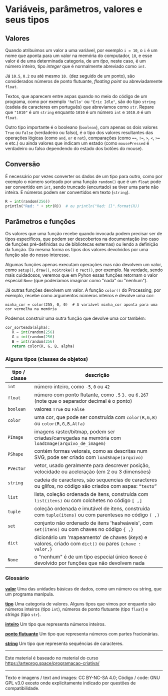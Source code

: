 
# Variáveis, parâmetros, valores e seus tipos

## Valores

Quando atribuimos um valor a uma variável, por exemplo `i = 10`, o `i` é um nome que aponta para um valor na memória do computador, `10`, e esse valor é de uma determinada categoria, de um *tipo*, neste caso, é um número inteiro, tipo *integer* que é normalmente abreviado como `int`.

Já `10.5`, `0.2` ou até mesmo `10.` (dez seguido de um ponto), são considerados números de ponto flutuante, *floating point* ou abreviadamente `float`.

Textos, que aparecem entre aspas quando no meio do código de um programa, como por exemplo `'hello'` ou `"Eric Idle"`, são do tipo `string` (cadeia de caracteres em português) que abreviamos como `str`. Repare que `"1010"` é um `string` enquanto `1010` é um número `int` e `1010.0` é um `float`. 

Outro tipo importante é o booleano (`boolean`), com apenas os dois valores `True` ou `False` (verdadeiro ou falso), é o tipo dos valores resultantes das operações lógicas (como `and`,  `or` e `not`), comparações (como `==`, `!=`,  `>`, `<`, `>=` e etc.) ou ainda valores que indicam um estado (como `mousePressed` é verdadeiro ou falso dependendo do estado dos botões do mouse).

## Conversão

É necessário por vezes converter os dados de um tipo para outro, como por exemplo o número sorteado por uma função `random()` que é um `float` pode ser convertido em `int`, sendo truncado (encurtado) se tiver uma parte não inteira. E números podem ser convertidos em texto (`string`).

```python
R = int(random(256))
println("Red: " + str(R))  # ou println("Red: {}".format(R))
```

## Parâmetros e funções

Os valores que uma função recebe quando invocada podem precisar ser de tipos específicos, que podem ser descobertos na documentação (no caso de funções pré-definidas ou de bibliotecas externas) ou lendo a definição da função.
Da mesma forma os tipos dos valores devolvidos por uma função são do nosso interesse.

Algumas funções apenas executam operações mas não devolvem um valor, como `setup()`, `draw()`, `noStroke()` e `rect()`, por exemplo. Na verdade, sendo mais cuidadosos, veremos que em Pyhon essas funções retornam o valor especial `None` (que poderíamos imaginar como "nada" ou "nenhum").

Já outras funções devolvem um valor. A função `color()` do Processing, por exemplo, recebe como argumentos números inteiros e devolve uma cor:

`minha_cor = color(255, 0, 0)  # A variável minha_cor aponta para uma cor vermelha na memória`

Podemos construir uma outra função que devolve uma cor também:

```python
cor_sorteada(alpha):
   R = int(random(256)
   G = int(random(256)
   B = int(random(256)
   return color(R, G, B, alpha)
```
### Alguns tipos (classes de objetos)

| tipo / classe | descrição |
| ---      | --- |
|`int`     | número inteiro, como `-5`, `0` ou `42`|
| `float`  | número com ponto flutante, como `.5` `3.` ou `6.267` (note que o separador decimal é o ponto)|
| `boolean`| valores `True` ou `False`|
| `color`  | uma cor, que pode ser construída com `color(R,G,B)` ou `color(R,G,B,Alfa)`|
| `PImage` | imagens raster/bitmap, podem ser criadas/carregadas na memória com `loadImage(arquivo_de_imagem)` |
| `PShape` | contém formas vetorais, como as descritas num SVG, pode ser criado com `loadShape(arquivo)`| 
| `PVector`| vetor, usado geralmente para descrever posição, velocidade ou aceleração (em 2 ou 3 dimensões) |
| `string` | cadeia de caracteres, são sequencias de caracteres ou glifos, no código são criados com aspas: `“texto”` |
| `list`   | lista, coleção ordenada de itens, construída com `list(itens)` ou com colchetes no código `[ ,]` |
| `tuple`  | coleção ordenada e imutável de itens, construída com `tuple(itens)` ou com parenteses no código `( ,)` |
| `set`    | conjunto não ordenado de itens 'hasheáveis', com `set(itens)` ou com chaves no código `{ ,}` | 
| `dict`   | dicionário um 'mapeamento' de chaves (*keys*) e valores, criado com `dict()` ou pares `{chave : valor,}` |
| `None`   | o "nenhum" é de um tipo especial único `None`e é devolvido por funções que não devolvem nada  |

### Glossário

[**valor**](https://penseallen.github.io/PensePython2e/01-jornada.html#termo:valor) Uma das unidades básicas de dados, como um número ou string, que um programa manipula.

[**tipo**](https://penseallen.github.io/PensePython2e/01-jornada.html#termo:tipo) Uma categoria de valores. Alguns tipos que vimos por enquanto são números inteiros (tipo `int`), números de ponto flutuante (tipo `float`) e *strings* (tipo `str`).

[**inteiro**](https://penseallen.github.io/PensePython2e/01-jornada.html#termo:inteiro) Um tipo que representa números inteiros.

[**ponto flutuante**](https://penseallen.github.io/PensePython2e/01-jornada.html#termo:ponto%20flutuante) Um tipo que representa números com partes fracionárias.

[**string**](https://penseallen.github.io/PensePython2e/01-jornada.html#termo:string) Um tipo que representa sequências de caracteres.

---
Este material é baseado no material do curso https://arteprog.space/programacao-criativa/

---
Texto e imagens / text and images: CC BY-NC-SA 4.0; Código / code: GNU GPL v3.0 exceto onde explicitamente indicado por questões de compatibilidade.

